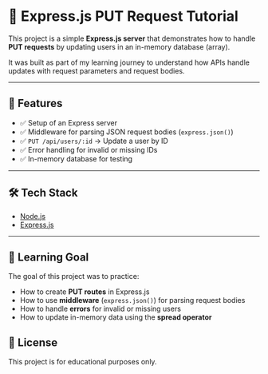 # 🚀 Express.js PUT Request Tutorial

This project is a simple **Express.js server** that demonstrates how to handle **PUT requests** by updating users in an in-memory database (array).

It was built as part of my learning journey to understand how APIs handle updates with request parameters and request bodies.

---

## 📌 Features

- ✅ Setup of an Express server
- ✅ Middleware for parsing JSON request bodies (`express.json()`)
- ✅ `PUT /api/users/:id` → Update a user by ID
- ✅ Error handling for invalid or missing IDs
- ✅ In-memory database for testing

---

## 🛠️ Tech Stack

- [Node.js](https://nodejs.org/)
- [Express.js](https://expressjs.com/)

---

## 🎯 Learning Goal

The goal of this project was to practice:

- How to create **PUT routes** in Express.js
- How to use **middleware** (`express.json()`) for parsing request bodies
- How to handle **errors** for invalid or missing users
- How to update in-memory data using the **spread operator**

## 📜 License

This project is for educational purposes only.
